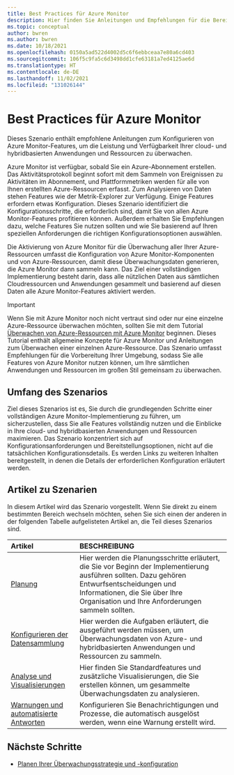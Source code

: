 ```yaml
---
title: Best Practices für Azure Monitor
description: Hier finden Sie Anleitungen und Empfehlungen für die Bereitstellung von Azure Monitor.
ms.topic: conceptual
author: bwren
ms.author: bwren
ms.date: 10/18/2021
ms.openlocfilehash: 0150a5ad522d4002d5c6f6ebbceaa7e80a6cd403
ms.sourcegitcommit: 106f5c9fa5c6d3498dd1cfe63181a7ed4125ae6d
ms.translationtype: HT
ms.contentlocale: de-DE
ms.lasthandoff: 11/02/2021
ms.locfileid: "131026144"
---
```

# <a name="azure-monitor-best-practices"></a>Best Practices für Azure Monitor
Dieses Szenario enthält empfohlene Anleitungen zum Konfigurieren von Azure Monitor-Features, um die Leistung und Verfügbarkeit Ihrer cloud- und hybridbasierten Anwendungen und Ressourcen zu überwachen. 

Azure Monitor ist verfügbar, sobald Sie ein Azure-Abonnement erstellen. Das Aktivitätsprotokoll beginnt sofort mit dem Sammeln von Ereignissen zu Aktivitäten im Abonnement, und Plattformmetriken werden für alle von Ihnen erstellten Azure-Ressourcen erfasst. Zum Analysieren von Daten stehen Features wie der Metrik-Explorer zur Verfügung. Einige Features erfordern etwas Konfiguration. Dieses Szenario identifiziert die Konfigurationsschritte, die erforderlich sind, damit Sie von allen Azure Monitor-Features profitieren können. Außerdem erhalten Sie Empfehlungen dazu, welche Features Sie nutzen sollten und wie Sie basierend auf Ihren speziellen Anforderungen die richtigen Konfigurationsoptionen auswählen.

Die Aktivierung von Azure Monitor für die Überwachung aller Ihrer Azure-Ressourcen umfasst die Konfiguration von Azure Monitor-Komponenten und von Azure-Ressourcen, damit diese Überwachungsdaten generieren, die Azure Monitor dann sammeln kann. Das Ziel einer vollständigen Implementierung besteht darin, dass alle nützlichen Daten aus sämtlichen Cloudressourcen und Anwendungen gesammelt und basierend auf diesen Daten alle Azure Monitor-Features aktiviert werden.


> [!IMPORTANT]
> Wenn Sie mit Azure Monitor noch nicht vertraut sind oder nur eine einzelne Azure-Ressource überwachen möchten, sollten Sie mit dem Tutorial [Überwachen von Azure-Ressourcen mit Azure Monitor](essentials/monitor-azure-resource.md) beginnen. Dieses Tutorial enthält allgemeine Konzepte für Azure Monitor und Anleitungen zum Überwachen einer einzelnen Azure-Ressource. Das Szenario umfasst Empfehlungen für die Vorbereitung Ihrer Umgebung, sodass Sie alle Features von Azure Monitor nutzen können, um Ihre sämtlichen Anwendungen und Ressourcen im großen Stil gemeinsam zu überwachen.

## <a name="scope-of-the-scenario"></a>Umfang des Szenarios
Ziel dieses Szenarios ist es, Sie durch die grundlegenden Schritte einer vollständigen Azure Monitor-Implementierung zu führen, um sicherzustellen, dass Sie alle Features vollständig nutzen und die Einblicke in Ihre cloud- und hybridbasierten Anwendungen und Ressourcen maximieren. Das Szenario konzentriert sich auf Konfigurationsanforderungen und Bereitstellungsoptionen, nicht auf die tatsächlichen Konfigurationsdetails. Es werden Links zu weiteren Inhalten bereitgestellt, in denen die Details der erforderlichen Konfiguration erläutert werden.

## <a name="scenario-articles"></a>Artikel zu Szenarien
In diesem Artikel wird das Szenario vorgestellt. Wenn Sie direkt zu einem bestimmten Bereich wechseln möchten, sehen Sie sich einen der anderen in der folgenden Tabelle aufgelisteten Artikel an, die Teil dieses Szenarios sind.

| Artikel | BESCHREIBUNG |
|:---|:---|
| [Planung](best-practices-plan.md)  | Hier werden die Planungsschritte erläutert, die Sie vor Beginn der Implementierung ausführen sollten. Dazu gehören Entwurfsentscheidungen und Informationen, die Sie über Ihre Organisation und Ihre Anforderungen sammeln sollten. |
| [Konfigurieren der Datensammlung](best-practices-data-collection.md) | Hier werden die Aufgaben erläutert, die ausgeführt werden müssen, um Überwachungsdaten von Azure- und hybridbasierten Anwendungen und Ressourcen zu sammeln. |
| [Analyse und Visualisierungen](best-practices-analysis.md) | Hier finden Sie Standardfeatures und zusätzliche Visualisierungen, die Sie erstellen können, um gesammelte Überwachungsdaten zu analysieren. |
| [Warnungen und automatisierte Antworten](best-practices-alerts.md) | Konfigurieren Sie Benachrichtigungen und Prozesse, die automatisch ausgelöst werden, wenn eine Warnung erstellt wird. |


## <a name="next-steps"></a>Nächste Schritte

- [Planen Ihrer Überwachungsstrategie und -konfiguration](best-practices-plan.md)
